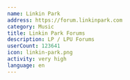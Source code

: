 ```yaml
---
name: Linkin Park
address: https://forum.linkinpark.com
category: Music
title: Linkin Park Forums
description: LP / LPU Forums
userCount: 123641
icon: linkin-park.png
activity: very high
language: en
---
```

